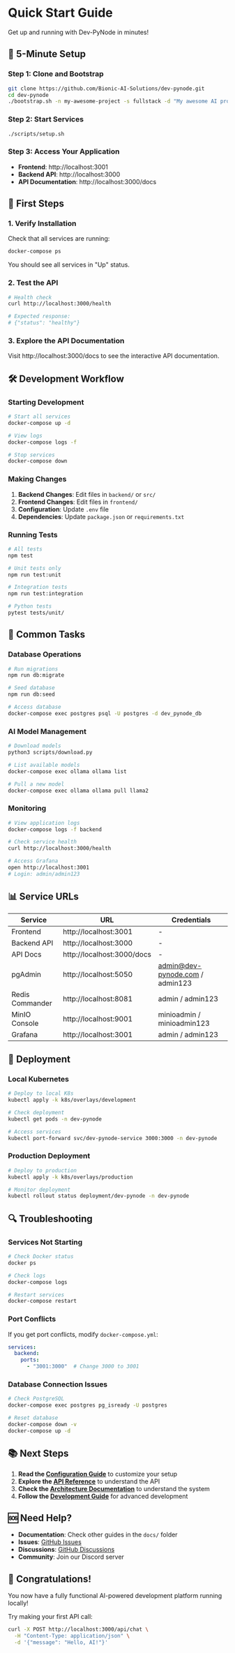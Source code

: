 # Quick Start Guide

Get up and running with Dev-PyNode in minutes!

## 🚀 5-Minute Setup

### Step 1: Clone and Bootstrap

```bash
git clone https://github.com/Bionic-AI-Solutions/dev-pynode.git
cd dev-pynode
./bootstrap.sh -n my-awesome-project -s fullstack -d "My awesome AI project"
```

### Step 2: Start Services

```bash
./scripts/setup.sh
```

### Step 3: Access Your Application

- **Frontend**: http://localhost:3001
- **Backend API**: http://localhost:3000
- **API Documentation**: http://localhost:3000/docs

## 🎯 First Steps

### 1. Verify Installation

Check that all services are running:

```bash
docker-compose ps
```

You should see all services in "Up" status.

### 2. Test the API

```bash
# Health check
curl http://localhost:3000/health

# Expected response:
# {"status": "healthy"}
```

### 3. Explore the API Documentation

Visit http://localhost:3000/docs to see the interactive API documentation.

## 🛠️ Development Workflow

### Starting Development

```bash
# Start all services
docker-compose up -d

# View logs
docker-compose logs -f

# Stop services
docker-compose down
```

### Making Changes

1. **Backend Changes**: Edit files in `backend/` or `src/`
2. **Frontend Changes**: Edit files in `frontend/`
3. **Configuration**: Update `.env` file
4. **Dependencies**: Update `package.json` or `requirements.txt`

### Running Tests

```bash
# All tests
npm test

# Unit tests only
npm run test:unit

# Integration tests
npm run test:integration

# Python tests
pytest tests/unit/
```

## 🔧 Common Tasks

### Database Operations

```bash
# Run migrations
npm run db:migrate

# Seed database
npm run db:seed

# Access database
docker-compose exec postgres psql -U postgres -d dev_pynode_db
```

### AI Model Management

```bash
# Download models
python3 scripts/download.py

# List available models
docker-compose exec ollama ollama list

# Pull a new model
docker-compose exec ollama ollama pull llama2
```

### Monitoring

```bash
# View application logs
docker-compose logs -f backend

# Check service health
curl http://localhost:3000/health

# Access Grafana
open http://localhost:3001
# Login: admin/admin123
```

## 📊 Service URLs

| Service | URL | Credentials |
|---------|-----|-------------|
| Frontend | http://localhost:3001 | - |
| Backend API | http://localhost:3000 | - |
| API Docs | http://localhost:3000/docs | - |
| pgAdmin | http://localhost:5050 | admin@dev-pynode.com / admin123 |
| Redis Commander | http://localhost:8081 | admin / admin123 |
| MinIO Console | http://localhost:9001 | minioadmin / minioadmin123 |
| Grafana | http://localhost:3001 | admin / admin123 |

## 🚀 Deployment

### Local Kubernetes

```bash
# Deploy to local K8s
kubectl apply -k k8s/overlays/development

# Check deployment
kubectl get pods -n dev-pynode

# Access services
kubectl port-forward svc/dev-pynode-service 3000:3000 -n dev-pynode
```

### Production Deployment

```bash
# Deploy to production
kubectl apply -k k8s/overlays/production

# Monitor deployment
kubectl rollout status deployment/dev-pynode -n dev-pynode
```

## 🔍 Troubleshooting

### Services Not Starting

```bash
# Check Docker status
docker ps

# Check logs
docker-compose logs

# Restart services
docker-compose restart
```

### Port Conflicts

If you get port conflicts, modify `docker-compose.yml`:

```yaml
services:
  backend:
    ports:
      - "3001:3000"  # Change 3000 to 3001
```

### Database Connection Issues

```bash
# Check PostgreSQL
docker-compose exec postgres pg_isready -U postgres

# Reset database
docker-compose down -v
docker-compose up -d
```

## 📚 Next Steps

1. **Read the [Configuration Guide](configuration.md)** to customize your setup
2. **Explore the [API Reference](api-reference.md)** to understand the API
3. **Check the [Architecture Documentation](architecture.md)** to understand the system
4. **Follow the [Development Guide](development.md)** for advanced development

## 🆘 Need Help?

- **Documentation**: Check other guides in the `docs/` folder
- **Issues**: [GitHub Issues](https://github.com/Bionic-AI-Solutions/dev-pynode/issues)
- **Discussions**: [GitHub Discussions](https://github.com/Bionic-AI-Solutions/dev-pynode/discussions)
- **Community**: Join our Discord server

## 🎉 Congratulations!

You now have a fully functional AI-powered development platform running locally! 

Try making your first API call:

```bash
curl -X POST http://localhost:3000/api/chat \
  -H "Content-Type: application/json" \
  -d '{"message": "Hello, AI!"}'
```
